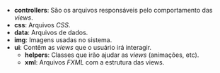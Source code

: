 - **controllers**: São os arquivos responsáveis pelo comportamento das *views*.
- **css**: Arquivos *CSS*.
- **data**: Arquivos de dados.
- **img**: Imagens usadas no sistema.
- **ui**: Contêm as *views* que o usuário irá interagir.
  - **helpers**: Classes que irão ajudar as *views* (animações, etc).
  - **xml**: Arquivos *FXML* com a estrutura das views.